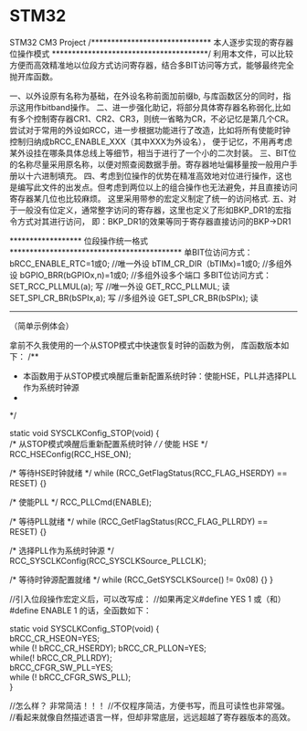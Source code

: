 # STM32
STM32 CM3 Project
/****************************** 本人逐步实现的寄存器位操作模式 ***************************************/
利用本文件，可以比较方便而高效精准地以位段方式访问寄存器，结合多BIT访问等方式，能够最终完全抛开库函数。

 一、以外设原有名称为基础，在外设名称前面加前缀b, 与库函数区分的同时，指示这用作bitband操作。
 二、进一步强化助记，将部分具体寄存器名称弱化,比如有多个控制寄存器CR1、CR2、CR3，则统一省略为CR，不必记忆是第几个CR。
 尝试对于常用的外设如RCC，进一步根据功能进行了改造，比如将所有使能时钟控制归纳成bRCC_ENABLE_XXX（其中XXX为外设名），
 便于记忆，不用再考虑某外设挂在哪条具体总线上等细节，相当于进行了一个小的二次封装。
三、BIT位的名称尽量采用原名称，以便对照查阅数据手册。寄存器地址偏移量按一般用户手册以十六进制填充。
 四、考虑到位操作的优势在精准高效地对位进行操作，这也是编写此文件的出发点。但考虑到两位以上的组合操作也无法避免，并且直接访问寄存器某几位也比较麻烦。
 这里采用带参的宏定义制定了统一的访问格式.
五、对于一般没有位定义，通常整字访问的寄存器，这里也定义了形如BKP_DR1的宏指令方式对其进行访问， 即：BKP_DR1的效果等同于寄存器直接访问的BKP->DR1


****************** 位段操作统一格式 *******************************************
单BIT位访问方式：
		bRCC_ENABLE_RTC=1或0; 						//唯一外设
		bTIM_CR_DIR（bTIMx)=1或0;						//多组外设
		bGPIO_BRR(bGPIOx,n)=1或0;					//多组外设多个端口
多BIT位访问方式：
		SET_RCC_PLLMUL(a);	写	 				//唯一外设
		GET_RCC_PLLMUL;			读
		SET_SPI_CR_BR(bSPIx,a);	写						//多组外设
		GET_SPI_CR_BR(bSPIx);		读		
************************************************************************

（简单示例体会）

拿前不久我使用的一个从STOP模式中快速恢复时钟的函数为例，
库函数版本如下：
/**
  * 本函数用于从STOP模式唤醒后重新配置系统时钟：使能HSE，PLL并选择PLL作为系统时钟源
  *         
  */
  
static void SYSCLKConfig_STOP(void)
{  
  /* 从STOP模式唤醒后重新配置系统时钟 */
  /* 使能 HSE */
		RCC_HSEConfig(RCC_HSE_ON);
  
  /* 等待HSE时钟就绪 */
  while (RCC_GetFlagStatus(RCC_FLAG_HSERDY) == RESET)
  {}
  
  /* 使能PLL */
  RCC_PLLCmd(ENABLE);
  
  /* 等待PLL就绪 */
  while (RCC_GetFlagStatus(RCC_FLAG_PLLRDY) == RESET)
  {}
 
 /* 选择PLL作为系统时钟源 */
 RCC_SYSCLKConfig(RCC_SYSCLKSource_PLLCLK);

/* 等待时钟源配置就绪 */
while (RCC_GetSYSCLKSource() != 0x08)
  {}
}

//引入位段操作宏定义后，可以改写成：
//如果再定义#define YES 1 或（和） #define ENABLE  1  的话，全函数如下：

static void SYSCLKConfig_STOP(void)
{  
  bRCC_CR_HSEON=YES;         
  while (! bRCC_CR_HSERDY);    bRCC_CR_PLLON=YES;          
  while(! bRCC_CR_PLLRDY);     
  bRCC_CFGR_SW_PLL=YES;          
  while (! bRCC_CFGR_SWS_PLL);     
}

//怎么样？ 非常简洁！！！
//不仅程序简洁，方便书写，而且可读性也非常强。 
//看起来就像自然描述语言一样，但却非常底层，远远超越了寄存器版本的高效。
